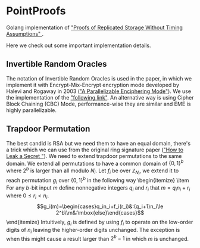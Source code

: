 # PointProofs
Golang implementation of ["Proofs of Replicated Storage Without Timing Assumptions"
](https://eprint.iacr.org/2018/654.pdf).

Here we check out some important implementation details.
## Invertible Random Oracles
The notation of Invertible Random Oracles is used in the paper, in which we implement it with Encrypt-Mix-Encrypt encryption mode developed by Halevi and Rogaway in 2003 (["A Parallelizable Enciphering Mode"](https://eprint.iacr.org/2003/147.pdf)). We use the implementation of the ["following link"](https://github.com/horizonliu/eme/blob/0574c832dde8/eme.go). An alternative way is using Cipher Block Chaining (CBC) Mode, performance-wise they are similar and EME is highly parallelizable.

## Trapdoor Permutation
 The best candid is RSA but we need them to have an equal domain, there's a trick which we can use from the original ring signature paper (["How to Leak a Secret
"](https://people.csail.mit.edu/rivest/pubs/RST01.pdf)). We need to extend trapdoor permutations to the same domain. We extend all permutations to have a common domain of $\{0,\,1\}^b$ where $2^b$ is larger than all modulo $N_i$. Let $f_i$ be over $\mathbb{Z}_{N_i}$, we extend it to reach permutation $g_i$ over $\{0,\,1\}^b$ in the following way
 \begin{itemize}
 \item For any $b$-bit input $m$ define nonnegative integers $q_i$ and $r_i$ that $m=q_in_i+r_i$ where $0\le r_i<n_i$.
 $$g_i(m)=\begin{cases}q_in_i+f_i(r_i)&:(q_i+1)n_i\le 2^b\\m&:\mbox{else}\end{cases}$$
 \end{itemize}
 Intuitively, $g_i$ is defined by using $f_i$ to operate on the low-order digits of $n_i$ leaving the higher-order digits unchanged. The exception is when this might cause a result larger than $2^b-1$ in which $m$ is unchanged.

